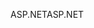 <span data-ttu-id="53868-101">ASP.NET</span><span class="sxs-lookup"><span data-stu-id="53868-101">ASP.NET</span></span>